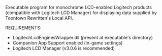 Executable program for monochrome LCD-enabled Logitech products (compatible with Logitech LCD Manager) for displaying data supplied by Toontown Rewritten's Local API.

  REQUIREMENTS:
  - LogitechLcdEnginesWrapper.dll (present at executable's directory)
  - Companion App Support enabled (in-game settings)
  - Logitech LCD Manager (v3.0.6 is recommended)
